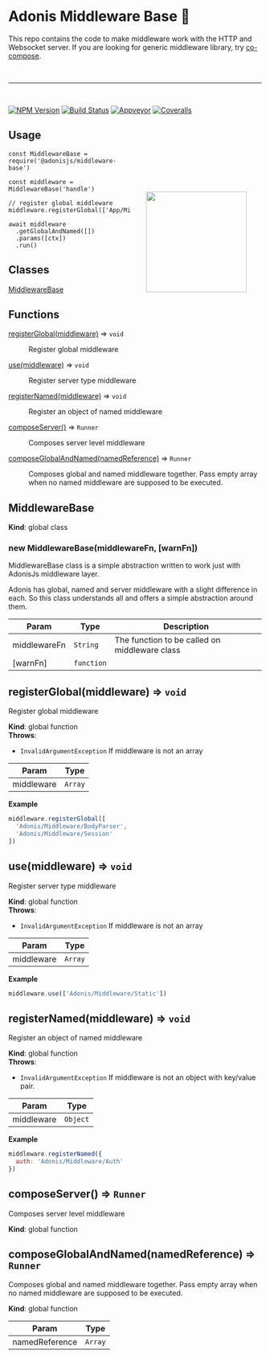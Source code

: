# Adonis Middleware Base :triangular_ruler:

This repo contains the code to make middleware work with the HTTP and Websocket server. If you are looking for generic middleware library, try [co-compose](https://www.npmjs.com/package/co-compose).

<br />
<hr />
<br />

[![NPM Version][npm-image]][npm-url]
[![Build Status][travis-image]][travis-url]
[![Appveyor][appveyor-image]][appveyor-url]
[![Coveralls][coveralls-image]][coveralls-url]

<img src="http://res.cloudinary.com/adonisjs/image/upload/q_100/v1497112678/adonis-purple_pzkmzt.svg" width="200px" align="right" hspace="30px" vspace="140px">

## Usage
```
const MiddlewareBase = require('@adonisjs/middleware-base')

const middleware = MiddlewareBase('handle')

// register global middleware
middleware.registerGlobal(['App/Middleware/BodyParser'])

await middleware
  .getGlobalAndNamed([])
  .params([ctx])
  .run()
```

## Classes

<dl>
<dt><a href="#MiddlewareBase">MiddlewareBase</a></dt>
<dd></dd>
</dl>

## Functions

<dl>
<dt><a href="#registerGlobal">registerGlobal(middleware)</a> ⇒ <code>void</code></dt>
<dd><p>Register global middleware</p>
</dd>
<dt><a href="#use">use(middleware)</a> ⇒ <code>void</code></dt>
<dd><p>Register server type middleware</p>
</dd>
<dt><a href="#registerNamed">registerNamed(middleware)</a> ⇒ <code>void</code></dt>
<dd><p>Register an object of named middleware</p>
</dd>
<dt><a href="#composeServer">composeServer()</a> ⇒ <code>Runner</code></dt>
<dd><p>Composes server level middleware</p>
</dd>
<dt><a href="#composeGlobalAndNamed">composeGlobalAndNamed(namedReference)</a> ⇒ <code>Runner</code></dt>
<dd><p>Composes global and named middleware together. Pass empty
array when no named middleware are supposed to be
executed.</p>
</dd>
</dl>

<a name="MiddlewareBase"></a>

## MiddlewareBase
**Kind**: global class  
<a name="new_MiddlewareBase_new"></a>

### new MiddlewareBase(middlewareFn, [warnFn])
MiddlewareBase class is a simple abstraction written to
work just with AdonisJs middleware layer.

Adonis has global, named and server middleware with a slight
difference in each. So this class understands all and offers
a simple abstraction around them.


| Param | Type | Description |
| --- | --- | --- |
| middlewareFn | <code>String</code> | The function to be called on middleware class |
| [warnFn] | <code>function</code> |  |

<a name="registerGlobal"></a>

## registerGlobal(middleware) ⇒ <code>void</code>
Register global middleware

**Kind**: global function  
**Throws**:

- <code>InvalidArgumentException</code> If middleware is not an array


| Param | Type |
| --- | --- |
| middleware | <code>Array</code> | 

**Example**  
```js
middleware.registerGlobal([
  'Adonis/Middleware/BodyParser',
  'Adonis/Middleware/Session'
])
```
<a name="use"></a>

## use(middleware) ⇒ <code>void</code>
Register server type middleware

**Kind**: global function  
**Throws**:

- <code>InvalidArgumentException</code> If middleware is not an array


| Param | Type |
| --- | --- |
| middleware | <code>Array</code> | 

**Example**  
```js
middleware.use(['Adonis/Middleware/Static'])
```
<a name="registerNamed"></a>

## registerNamed(middleware) ⇒ <code>void</code>
Register an object of named middleware

**Kind**: global function  
**Throws**:

- <code>InvalidArgumentException</code> If middleware is not an object with key/value pair.


| Param | Type |
| --- | --- |
| middleware | <code>Object</code> | 

**Example**  
```js
middleware.registerNamed({
  auth: 'Adonis/Middleware/Auth'
})
```
<a name="composeServer"></a>

## composeServer() ⇒ <code>Runner</code>
Composes server level middleware

**Kind**: global function  
<a name="composeGlobalAndNamed"></a>

## composeGlobalAndNamed(namedReference) ⇒ <code>Runner</code>
Composes global and named middleware together. Pass empty
array when no named middleware are supposed to be
executed.

**Kind**: global function  

| Param | Type |
| --- | --- |
| namedReference | <code>Array</code> | 


[appveyor-image]: https://img.shields.io/appveyor/ci/thetutlage/adonis-middleware-base/master.svg?style=flat-square
[appveyor-url]: https://ci.appveyor.com/project/thetutlage/adonis-middleware-base

[npm-image]: https://img.shields.io/npm/v/@adonisjs/middleware-base.svg?style=flat-square
[npm-url]: https://npmjs.org/package/@adonisjs/middleware-base

[travis-image]: https://img.shields.io/travis/adonisjs/adonis-middleware-base/master.svg?style=flat-square
[travis-url]: https://travis-ci.org/adonisjs/adonis-middleware-base

[coveralls-image]: https://img.shields.io/coveralls/adonisjs/adonis-middleware-base/develop.svg?style=flat-square
[coveralls-url]: https://coveralls.io/github/adonisjs/adonis-middleware-base
